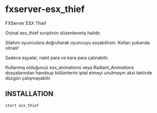 # fxserver-esx_thief
FXServer ESX Thief

Orjinal esx_thief scriptinin düzenlenmiş halidir.

Silahını oyunculara doğrultarak oyuncuyu soyabilirsin. Kolları yukarıda olmalı!

Sadece eşyalar, nakit para ve kara para çalınabilir.

Kullanmış olduğunuz esx_animations veya Radiant_Animations dosyalarından handsup bölümlerini iptal etmeyi unutmayın aksi taktirde düzgün çalışmayabilir.


## INSTALLATION

```
start esx_thief
```

